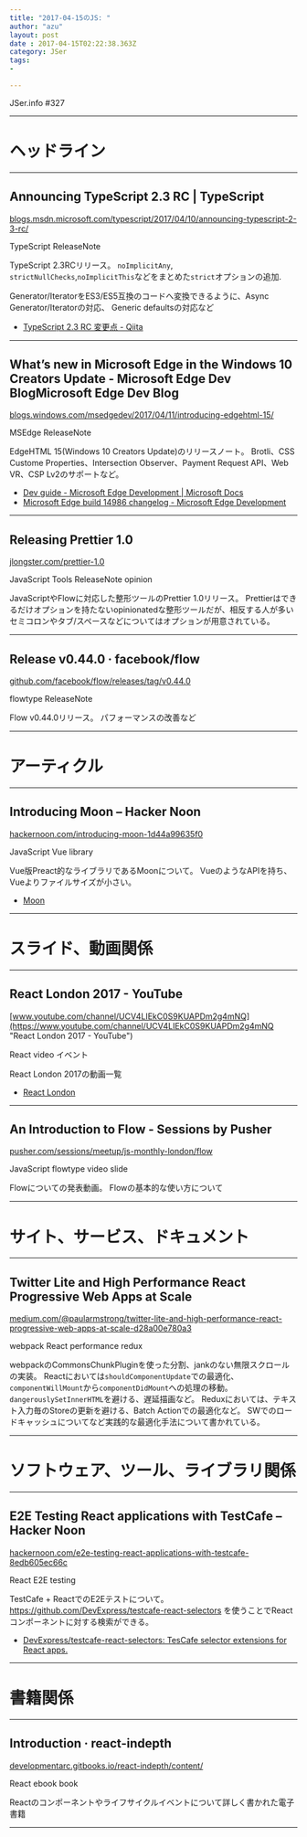 ```yaml
---
title: "2017-04-15のJS: "
author: "azu"
layout: post
date : 2017-04-15T02:22:38.363Z
category: JSer
tags:
-

---
```


JSer.info #327

----

<h1 class="site-genre">ヘッドライン</h1>

----

## Announcing TypeScript 2.3 RC | TypeScript
[blogs.msdn.microsoft.com/typescript/2017/04/10/announcing-typescript-2-3-rc/](https://blogs.msdn.microsoft.com/typescript/2017/04/10/announcing-typescript-2-3-rc/ "Announcing TypeScript 2.3 RC | TypeScript")
<p class="jser-tags jser-tag-icon"><span class="jser-tag">TypeScript</span> <span class="jser-tag">ReleaseNote</span></p>

TypeScript 2.3RCリリース。
`noImplicitAny`, `strictNullChecks`,`noImplicitThis`などをまとめた`strict`オプションの追加.

Generator/IteratorをES3/ES5互換のコードへ変換できるように、Async Generator/Iteratorの対応、 Generic defaultsの対応など

- [TypeScript 2.3 RC 変更点 - Qiita](http://qiita.com/vvakame/items/d926f0e1b02397dbd5df "TypeScript 2.3 RC 変更点 - Qiita")

----

## What’s new in Microsoft Edge in the Windows 10 Creators Update - Microsoft Edge Dev BlogMicrosoft Edge Dev Blog
[blogs.windows.com/msedgedev/2017/04/11/introducing-edgehtml-15/](https://blogs.windows.com/msedgedev/2017/04/11/introducing-edgehtml-15/ "What’s new in Microsoft Edge in the Windows 10 Creators Update - Microsoft Edge Dev BlogMicrosoft Edge Dev Blog")
<p class="jser-tags jser-tag-icon"><span class="jser-tag">MSEdge</span> <span class="jser-tag">ReleaseNote</span></p>

EdgeHTML 15(Windows 10 Creators Update)のリリースノート。
Brotli、CSS Custome Properties、Intersection Observer、Payment Request API、Web VR、CSP Lv2のサポートなど。

- [Dev guide - Microsoft Edge Development | Microsoft Docs](https://docs.microsoft.com/en-us/microsoft-edge/dev-guide "Dev guide - Microsoft Edge Development | Microsoft Docs")
- [Microsoft Edge build 14986 changelog - Microsoft Edge Development](https://developer.microsoft.com/en-us/microsoft-edge/platform/changelog/desktop/14986/ "Microsoft Edge build 14986 changelog - Microsoft Edge Development")

----

## Releasing Prettier 1.0
[jlongster.com/prettier-1.0](http://jlongster.com/prettier-1.0 "Releasing Prettier 1.0")
<p class="jser-tags jser-tag-icon"><span class="jser-tag">JavaScript</span> <span class="jser-tag">Tools</span> <span class="jser-tag">ReleaseNote</span> <span class="jser-tag">opinion</span></p>

JavaScriptやFlowに対応した整形ツールのPrettier 1.0リリース。
Prettierはできるだけオプションを持たないopinionatedな整形ツールだが、相反する人が多いセミコロンやタブ/スペースなどについてはオプションが用意されている。


----

## Release v0.44.0 · facebook/flow
[github.com/facebook/flow/releases/tag/v0.44.0](https://github.com/facebook/flow/releases/tag/v0.44.0 "Release v0.44.0 · facebook/flow")
<p class="jser-tags jser-tag-icon"><span class="jser-tag">flowtype</span> <span class="jser-tag">ReleaseNote</span></p>

Flow v0.44.0リリース。
パフォーマンスの改善など


----
<h1 class="site-genre">アーティクル</h1>

----

## Introducing Moon – Hacker Noon
[hackernoon.com/introducing-moon-1d44a99635f0](https://hackernoon.com/introducing-moon-1d44a99635f0 "Introducing Moon – Hacker Noon")
<p class="jser-tags jser-tag-icon"><span class="jser-tag">JavaScript</span> <span class="jser-tag">Vue</span> <span class="jser-tag">library</span></p>

Vue版Preact的なライブラリであるMoonについて。
VueのようなAPIを持ち、Vueよりファイルサイズが小さい。

- [Moon](http://moonjs.ga/ "Moon")

----
<h1 class="site-genre">スライド、動画関係</h1>

----

## React London 2017 - YouTube
[www.youtube.com/channel/UCV4LIEkC0S9KUAPDm2g4mNQ](https://www.youtube.com/channel/UCV4LIEkC0S9KUAPDm2g4mNQ "React London 2017 - YouTube")
<p class="jser-tags jser-tag-icon"><span class="jser-tag">React</span> <span class="jser-tag">video</span> <span class="jser-tag">イベント</span></p>

React London 2017の動画一覧

- [React London](https://react.london/ "React London")

----

## An Introduction to Flow - Sessions by Pusher
[pusher.com/sessions/meetup/js-monthly-london/flow](https://pusher.com/sessions/meetup/js-monthly-london/flow "An Introduction to Flow - Sessions by Pusher")
<p class="jser-tags jser-tag-icon"><span class="jser-tag">JavaScript</span> <span class="jser-tag">flowtype</span> <span class="jser-tag">video</span> <span class="jser-tag">slide</span></p>

Flowについての発表動画。
Flowの基本的な使い方について


----
<h1 class="site-genre">サイト、サービス、ドキュメント</h1>

----

## Twitter Lite and High Performance React Progressive Web Apps at Scale
[medium.com/@paularmstrong/twitter-lite-and-high-performance-react-progressive-web-apps-at-scale-d28a00e780a3](https://medium.com/@paularmstrong/twitter-lite-and-high-performance-react-progressive-web-apps-at-scale-d28a00e780a3 "Twitter Lite and High Performance React Progressive Web Apps at Scale")
<p class="jser-tags jser-tag-icon"><span class="jser-tag">webpack</span> <span class="jser-tag">React</span> <span class="jser-tag">performance</span> <span class="jser-tag">redux</span></p>

webpackのCommonsChunkPluginを使った分割、jankのない無限スクロールの実装。
Reactにおいては`shouldComponentUpdate`での最適化、`componentWillMount`から`componentDidMount`への処理の移動。
`dangerouslySetInnerHTML`を避ける、遅延描画など。
Reduxにおいては、テキスト入力毎のStoreの更新を避ける、Batch Actionでの最適化など。
SWでのロードキャッシュについてなど実践的な最適化手法について書かれている。


----
<h1 class="site-genre">ソフトウェア、ツール、ライブラリ関係</h1>

----

## E2E Testing React applications with TestCafe – Hacker Noon
[hackernoon.com/e2e-testing-react-applications-with-testcafe-8edb605ec66c](https://hackernoon.com/e2e-testing-react-applications-with-testcafe-8edb605ec66c "E2E Testing React applications with TestCafe – Hacker Noon")
<p class="jser-tags jser-tag-icon"><span class="jser-tag">React</span> <span class="jser-tag">E2E</span> <span class="jser-tag">testing</span></p>

TestCafe + ReactでのE2Eテストについて。
https://github.com/DevExpress/testcafe-react-selectors を使うことでReactコンポーネントに対する検索ができる。

- [DevExpress/testcafe-react-selectors: TesCafe selector extensions for React apps.](https://github.com/DevExpress/testcafe-react-selectors "DevExpress/testcafe-react-selectors: TesCafe selector extensions for React apps.")

----
<h1 class="site-genre">書籍関係</h1>

----

## Introduction · react-indepth
[developmentarc.gitbooks.io/react-indepth/content/](https://developmentarc.gitbooks.io/react-indepth/content/ "Introduction · react-indepth")
<p class="jser-tags jser-tag-icon"><span class="jser-tag">React</span> <span class="jser-tag">ebook</span> <span class="jser-tag">book</span></p>

Reactのコンポーネントやライフサイクルイベントについて詳しく書かれた電子書籍


----
